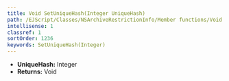 ```yaml
---
title: Void SetUniqueHash(Integer UniqueHash)
path: /EJScript/Classes/NSArchiveRestrictionInfo/Member functions/Void SetUniqueHash(Integer p_0)
intellisense: 1
classref: 1
sortOrder: 1236
keywords: SetUniqueHash(Integer)
---
```



* **UniqueHash:** Integer
* **Returns:** Void



